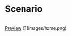 <h1>Scenario</h1>
<br>
<a href="https://scenario-nn.web.app/" target='_blank'>Preview</a>
![](images/home.png)
